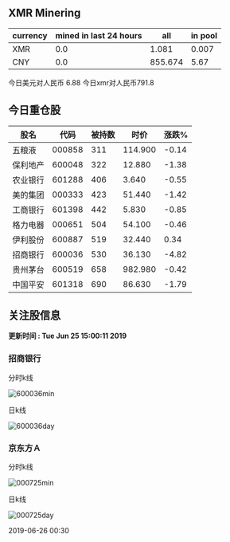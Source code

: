 ## XMR Minering

|currency|mined in last 24 hours|all|in pool|
|---|---|---|---|
|XMR|0.0|1.081|0.007|
|CNY|0.0|855.674|5.67|

今日美元对人民币 6.88	今日xmr对人民币791.8


## 今日重仓股 

|股名|代码|被持数|时价|涨跌%|
|---|---|---|---|---|
|五粮液|000858|311|114.900|-0.14|
|保利地产|600048|322|12.880|-1.38|
|农业银行|601288|406|3.640|-0.55|
|美的集团|000333|423|51.440|-1.42|
|工商银行|601398|442|5.830|-0.85|
|格力电器|000651|504|54.100|-0.46|
|伊利股份|600887|519|32.440|0.34|
|招商银行|600036|530|36.130|-4.82|
|贵州茅台|600519|658|982.980|-0.42|
|中国平安|601318|690|86.630|-1.79|

## 关注股信息
**更新时间 : Tue Jun 25 15:00:11 2019**
### 招商银行 
分时k线

![600036min](http://image.sinajs.cn/newchart/min/n/sh600036.gif)

日k线

![600036day](http://image.sinajs.cn/newchart/daily/n/sh600036.gif)

### 京东方Ａ 
分时k线

![000725min](http://image.sinajs.cn/newchart/min/n/sz000725.gif)

日k线

![000725day](http://image.sinajs.cn/newchart/daily/n/sz000725.gif)

2019-06-26 00:30